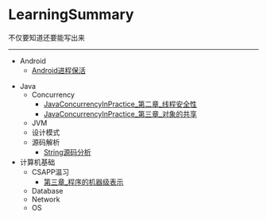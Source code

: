 # LearningSummary
不仅要知道还要能写出来
* * *
* Android
	+ [Android进程保活](http://www.jianshu.com/p/63aafe3c12af#)
- Java
	+ Concurrency
		+ [JavaConcurrencyInPractice_第二章_线程安全性](https://github.com/gatsbydhn/LearningSummary/blob/master/Java/Concurrency/JavaConcurrencyInPractice_%E7%AC%AC%E4%BA%8C%E7%AB%A0_%E7%BA%BF%E7%A8%8B%E5%AE%89%E5%85%A8%E6%80%A7.md)
		+ [JavaConcurrencyInPractice_第三章_对象的共享](https://github.com/gatsbydhn/LearningSummary/blob/master/Java/Concurrency/JavaConcurrencyInPractice_%E7%AC%AC%E4%BA%8C%E7%AB%A0_%E7%BA%BF%E7%A8%8B%E5%AE%89%E5%85%A8%E6%80%A7.md)
	+ JVM
	+ 设计模式
	+ 源码解析
		+ [String源码分析](http://my.oschina.net/jiangmitiao/blog/480549)
- 计算机基础
	+ CSAPP温习
		+ [第三章_程序的机器级表示](https://github.com/gatsbydhn/LearningSummary/blob/master/%E8%AE%A1%E7%AE%97%E6%9C%BA%E5%9F%BA%E7%A1%80/CSAPP%E6%B8%A9%E4%B9%A0/%E7%AC%AC%E4%B8%89%E7%AB%A0_%E7%A8%8B%E5%BA%8F%E7%9A%84%E6%9C%BA%E5%99%A8%E7%BA%A7%E8%A1%A8%E7%A4%BA.md)
	+ Database
	+ Network
	+ OS

